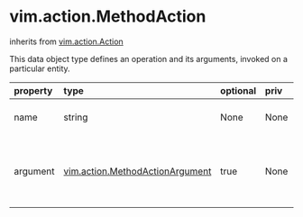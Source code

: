 vim.action.MethodAction
=======================
inherits from [vim.action.Action](docs/vim.action.Action.md)


This data object type defines an operation and its arguments, invoked   on a particular entity.

| property | type | optional | priv | desc |
|:---------|:-----|:---------|:-----|:-----|
| name | string | None | None | Name of the operation. |
| argument | [vim.action.MethodActionArgument](vim.action.MethodActionArgument.md "vim.action.MethodActionArgument") | true | None | An array consisting of the arguments for the operation. |


